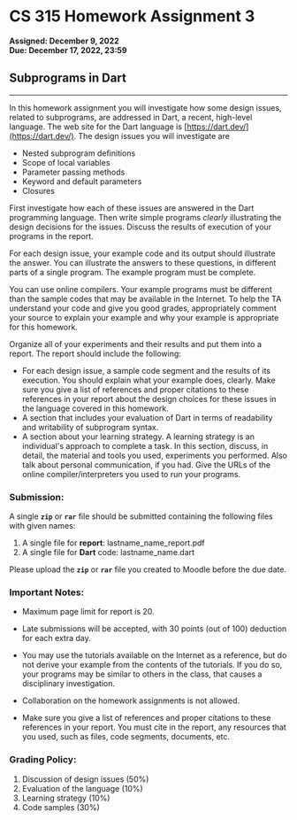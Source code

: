 # CS 315 Homework Assignment 3

**Assigned: December 9, 2022  
Due: December 17, 2022, 23:59**

## Subprograms in Dart  

---

In this homework assignment you will investigate how some design issues, related to subprograms, are addressed in Dart, a recent, high-level language. The web site for the Dart language is [https://dart.dev/](https://dart.dev/). The design issues you will investigate are

*   Nested subprogram definitions
*   Scope of local variables
*   Parameter passing methods
*   Keyword and default parameters
*   Closures

First investigate how each of these issues are answered in the Dart programming language. Then write simple programs _clearly_ illustrating the design decisions for the issues. Discuss the results of execution of your programs in the report.

For each design issue, your example code and its output should illustrate the answer. You can illustrate the answers to these questions, in different parts of a single program. The example program must be complete.

You can use online compilers. Your example programs must be different than the sample codes that may be available in the Internet. To help the TA understand your code and give you good grades, appropriately comment your source to explain your example and why your example is appropriate for this homework.

Organize all of your experiments and their results and put them into a report. The report should include the following:

*   For each design issue, a sample code segment and the results of its execution. You should explain what your example does, clearly. Make sure you give a list of references and proper citations to these references in your report about the design choices for these issues in the language covered in this homework.
*   A section that includes your evaluation of Dart in terms of readability and writability of subprogram syntax.
*   A section about your learning strategy. A learning strategy is an individual's approach to complete a task. In this section, discuss, in detail, the material and tools you used, experiments you performed. Also talk about personal communication, if you had. Give the URLs of the online compiler/interpreters you used to run your programs.

### Submission:

A single **`zip`** or **`rar`** file should be submitted containing the following files with given names:

1.  A single file for **report**: lastname\_name\_report.pdf
2.  A single file for **Dart** code: lastname\_name.dart

Please upload the **`zip`** or **`rar`** file you created to Moodle before the due date.

### Important Notes:

*   Maximum page limit for report is 20.

*   Late submissions will be accepted, with 30 points (out of 100) deduction for each extra day.

*   You may use the tutorials available on the Internet as a reference, but do not derive your example from the contents of the tutorials. If you do so, your programs may be similar to others in the class, that causes a disciplinary investigation.

*   Collaboration on the homework assignments is not allowed.

*   Make sure you give a list of references and proper citations to these references in your report. You must cite in the report, any resources that you used, such as files, code segments, documents, etc.

### Grading Policy:

1.  Discussion of design issues (50%)
2.  Evaluation of the language (10%)
3.  Learning strategy (10%)
4.  Code samples (30%)